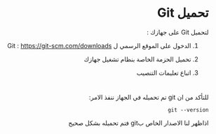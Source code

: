 <div dir="rtl">

# تحميل Git


لتحميل Git على جهازك :

1. الدخول على الموقع الرسمي ل Git : 
https://git-scm.com/downloads

2. تحميل الحزمة الخاصة بنظام تشغيل جهازك 

3. اتباع تعليمات التنصيب 


#


للتأكد من ان git  تم تحميله في الجهاز ننفذ الامر:

```
git --version
```

اذاظهر لنا الاصدار الخاص بgit فتم تحميله بشكل صحيح
</div>
